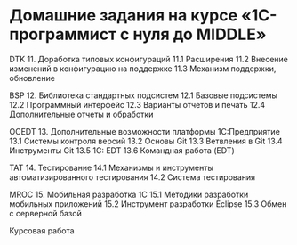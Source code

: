 # Домашние задания на курсе «1С-программист c нуля до MIDDLE»

DTK	11. Доработка типовых конфигураций
11.1	Расширения
11.2	Внесение изменений в конфигурацию на поддержке
11.3	Механизм поддержки, обновление
	
BSP	12. Библиотека стандартных подсистем
12.1	Базовые подсистемы
12.2	Программный интерфейс
12.3	Варианты отчетов и печать
12.4	Дополнительные отчеты и обработки
	
OCEDT	13. Дополнительные возможности платформы 1С:Предприятие
13.1	Системы контроля версий
13.2	Основы Git
13.3	Ветвления в Git
13.4	Инструменты Git
13.5	1C: EDT
13.6	Командная работа (EDT)
	
TAT	14. Тестирование
14.1	Механизмы и инструменты автоматизированного тестирования
14.2	Система тестирования
	
MROC	15. Мобильная разработка 1С
15.1	Методики разработки мобильных приложений
15.2	Инструмент разработки Eclipse
15.3	Обмен с серверной базой
	
  Курсовая работа
